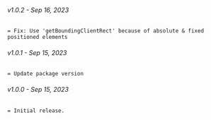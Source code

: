 ###### v1.0.2 - Sep 16, 2023
```
= Fix: Use 'getBoundingClientRect' because of absolute & fixed positioned elements
```
###### v1.0.1 - Sep 15, 2023
```
= Update package version
```
###### v1.0.0 - Sep 15, 2023
```
= Initial release.
```